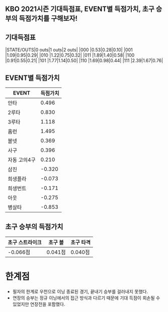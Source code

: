 ## KBO 2021시즌 기대득점표, EVENT별 득점가치, 초구 승부의 득점가치를 구해보자!


## 기대득점표
|STATE/OUTS|0 outs|1 outs|2 outs|
|000 |0.53|0.28|0.10|
|001 |1.09|0.95|0.29|
|010 |1.22|0.75|0.32|
|011 |1.89|1.40|0.58|
|100 |0.91|0.55|0.21|
|101 |1.77|1.14|0.50|
|110 |1.69|0.98|0.44|
|111 |2.39|1.67|0.76|


## EVENT별 득점가치
|EVENT|득점가치|
| ----------------------- | --------------------------|
|안타 |0.496|
|2루타 |0.830|
|3루타 |1.118|
|홈런 |1.495|
|볼넷 |0.369|
|사구 |0.396|
|자동 고의4구|0.210|
|삼진 |-0.320|
|희생플라 |-0.073|
|희생번트 |-0.171|
|아웃 |-0.275|
|병살타 |-0.853|

## 초구 승부의 득점가치
|초구 스트라이크|초구 볼|초구 타격|
| ----------------------- | --------------------------|--------------------------|
| -0.066점| 0.041점|0.040점|

# 한계점
- 필자의 한계로 우천으로 이닝 종료된 경기, 끝내기 승부를 걸러내지 못했다.
- 연장의 승부는 정규 이닝에서의 접근 방식과 다르기 때문에 기대 득점이 회손될 수 있었지만 연장전을 포함했다.



